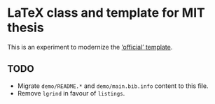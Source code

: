 # LaTeX class and template for MIT thesis

This is an experiment to modernize the [‘official’ template](http://web.mit.edu/thesis/tex/).

## TODO
- Migrate `demo/README.*` and `demo/main.bib.info` content to this file.
- Remove `lgrind` in favour of `listings`.
